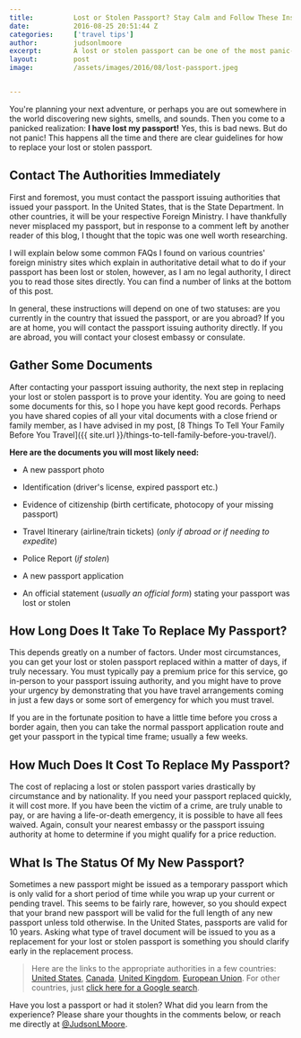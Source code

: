 ```yaml
---
title:			Lost or Stolen Passport? Stay Calm and Follow These Instructions.
date:			2016-08-25 20:51:44 Z
categories:		['travel tips']
author:			judsonlmoore
excerpt:		A lost or stolen passport can be one of the most panic-inducing realizations a traveler can encounter. This happens everyday, and there is a clear solution.
layout:			post
image:			/assets/images/2016/08/lost-passport.jpeg


---
```


You're planning your next adventure, or perhaps you are out somewhere in the world discovering new sights, smells, and sounds. Then you come to a panicked realization: **I have lost my passport!** Yes, this is bad news. But do not panic! This happens all the time and there are clear guidelines for how to replace your lost or stolen passport.

## Contact The Authorities Immediately

First and foremost, you must contact the passport issuing authorities that issued your passport. In the United States, that is the State Department. In other countries, it will be your respective Foreign Ministry. I have thankfully never misplaced my passport, but in response to a comment left by another reader of this blog, I thought that the topic was one well worth researching.

I will explain below some common FAQs I found on various countries' foreign ministry sites which explain in authoritative detail what to do if your passport has been lost or stolen, however, as I am no legal authority, I direct you to read those sites directly. You can find a number of links at the bottom of this post.

In general, these instructions will depend on one of two statuses: are you currently in the country that issued the passport, or are you abroad? If you are at home, you will contact the passport issuing authority directly. If you are abroad, you will contact your closest embassy or consulate.

## Gather Some Documents

After contacting your passport issuing authority, the next step in replacing your lost or stolen passport is to prove your identity. You are going to need some documents for this, so I hope you have kept good records. Perhaps you have shared copies of all your vital documents with a close friend or family member, as I have advised in my post, [8 Things To Tell Your Family Before You Travel]({{ site.url }}/things-to-tell-family-before-you-travel/).

**Here are the documents you will most likely need:**

- A new passport photo

- Identification (driver's license, expired passport etc.)

- Evidence of citizenship (birth certificate, photocopy of your missing passport)

- Travel Itinerary (airline/train tickets) (_only if abroad or if needing to expedite_)

- Police Report (_if stolen_)

- A new passport application

- An official statement (_usually an official form_) stating your passport was lost or stolen

## How Long Does It Take To Replace My Passport?

This depends greatly on a number of factors. Under most circumstances, you can get your lost or stolen passport replaced within a matter of days, if truly necessary. You must typically pay a premium price for this service, go in-person to your passport issuing authority, and you might have to prove your urgency by demonstrating that you have travel arrangements coming in just a few days or some sort of emergency for which you must travel.

If you are in the fortunate position to have a little time before you cross a border again, then you can take the normal passport application route and get your passport in the typical time frame; usually a few weeks.

## How Much Does It Cost To Replace My Passport?

The cost of replacing a lost or stolen passport varies drastically by circumstance and by nationality. If you need your passport replaced quickly, it will cost more. If you have been the victim of a crime, are truly unable to pay, or are having a life-or-death emergency, it is possible to have all fees waived. Again, consult your nearest embassy or the passport issuing authority at home to determine if you might qualify for a price reduction.

## What Is The Status Of My New Passport?

Sometimes a new passport might be issued as a temporary passport which is only valid for a short period of time while you wrap up your current or pending travel. This seems to be fairly rare, however, so you should expect that your brand new passport will be valid for the full length of any new passport unless told otherwise. In the United States, passports are valid for 10 years. Asking what type of travel document will be issued to you as a replacement for your lost or stolen passport is something you should clarify early in the replacement process.

> Here are the links to the appropriate authorities in a few countries: [United States](https://travel.state.gov/content/passports/en/passports/lost-stolen.html), [Canada](http://www.cic.gc.ca/english/passport/security/lost-stolen.asp), [United Kingdom](https://www.gov.uk/report-a-lost-or-stolen-passport), [European Union](http://europa.eu/youreurope/citizens/travel/entry-exit/eu-citizen/index_en.htm#!). For other countries, just [click here for a Google search](https://www.google.de/?gfe_rd=cr&ei=T_u-V4_1KcqH8Qe-rb_IBg&gws_rd=cr#q=replace+my+lost+passport).

Have you lost a passport or had it stolen? What did you learn from the experience? Please share your thoughts in the comments below, or reach me directly at [@JudsonLMoore](https://twitter.com/judsonlmoore).